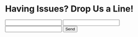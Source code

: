 # Having Issues? Drop Us a Line!
<div class="container">
  <form action="https://getform.io/f/5ab5c2e9-48a4-42c1-952d-e9d0e36a7a9e" method="POST">
    <input type="text" name="Your Name">
    <input type="email" name="Your Email Address">
    <input type="text" name="Your Issue">
    <button type="submit">Send</button>
  </form>
</div>